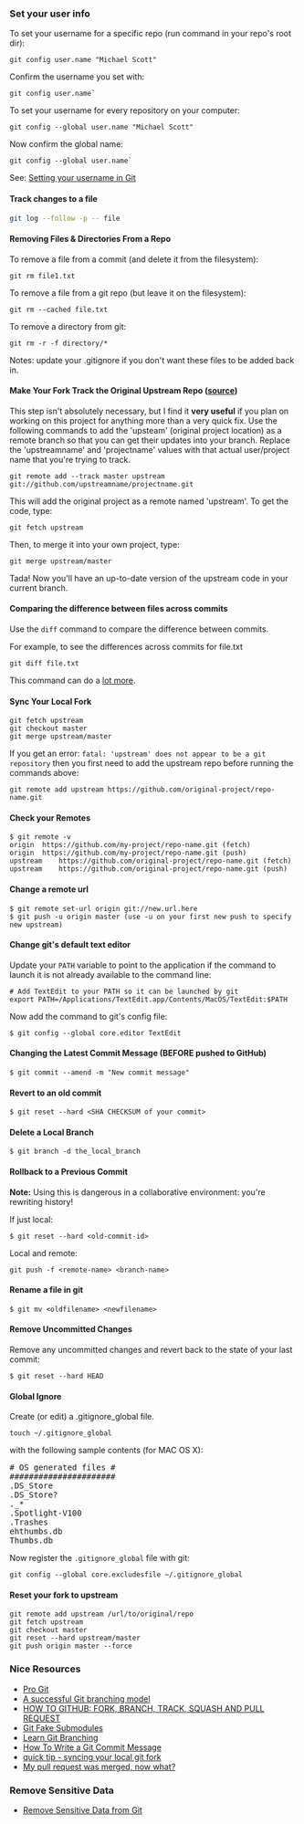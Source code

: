 ### Set your user info

To set your username for a specific repo (run command in your repo's root dir):
```
git config user.name "Michael Scott"
```

Confirm the username you set with:
```
git config user.name`
```

To set your username for every repository on your computer:
```
git config --global user.name "Michael Scott"
```

Now confirm the global name:
```
git config --global user.name`
```

See: [Setting your username in Git](https://help.github.com/articles/setting-your-username-in-git/)

#### Track changes to a file

```sh
git log --follow -p -- file
```

#### Removing Files & Directories From a Repo

To remove a file from a commit (and delete it from the filesystem):
```
git rm file1.txt
```

To remove a file from a git repo (but leave it on the filesystem):
```
git rm --cached file.txt
```

To remove a directory from git:
```
git rm -r -f directory/*
```

Notes: update your .gitignore if you don't want these files to be added back in.


#### Make Your Fork Track the Original Upstream Repo ([source](https://gun.io/blog/how-to-github-fork-branch-and-pull-request/))

This step isn't absolutely necessary, but I find it **very useful** if you plan on working on this project for anything more than a very quick fix. Use the following commands to add the 'upsteam' (original project location) as a remote branch so that you can get their updates into your branch. Replace the 'upstreamname' and 'projectname' values with that actual user/project name that you're trying to track.
```
git remote add --track master upstream git://github.com/upstreamname/projectname.git
```
This will add the original project as a remote named 'upstream'. To get the code, type:
```
git fetch upstream
```
Then, to merge it into your own project, type:
```
git merge upstream/master
```
Tada! Now you'll have an up-to-date version of the upstream code in your current branch.


#### Comparing the difference between files across commits

Use the `diff` command to compare the difference between commits.

For example, to see the differences across commits for file.txt

 ```
 git diff file.txt
 ```

This command can do a [lot more](http://git-scm.com/docs/git-diff).

#### Sync Your Local Fork

```
git fetch upstream
git checkout master
git merge upstream/master
```

If you get an error: `fatal: 'upstream' does not appear to be a git repository` then you first need to add the upstream repo before running the commands above:

```
git remote add upstream https://github.com/original-project/repo-name.git
```

#### Check your Remotes

```
$ git remote -v
origin	https://github.com/my-project/repo-name.git (fetch)
origin	https://github.com/my-project/repo-name.git (push)
upstream	https://github.com/original-project/repo-name.git (fetch)
upstream	https://github.com/original-project/repo-name.git (push)
```

#### Change a remote url

```
$ git remote set-url origin git://new.url.here
$ git push -u origin master (use -u on your first new push to specify new upstream)
```

#### Change git's default text editor

Update your `PATH` variable to point to the application if the command to launch it is not already available to the command line:
```
# Add TextEdit to your PATH so it can be launched by git
export PATH=/Applications/TextEdit.app/Contents/MacOS/TextEdit:$PATH
```

Now add the command to git's config file:

```
$ git config --global core.editor TextEdit
```

#### Changing the Latest Commit Message (BEFORE pushed to GitHub)

```
$ git commit --amend -m "New commit message"
```

#### Revert to an old commit

```
$ git reset --hard <SHA CHECKSUM of your commit>
```

#### Delete a Local Branch

```
$ git branch -d the_local_branch
```

#### Rollback to a Previous Commit

**Note:** Using this is dangerous in a collaborative environment: you're rewriting history!

If just local:
```
$ git reset --hard <old-commit-id>
```

Local and remote:

```
git push -f <remote-name> <branch-name>
```

#### Rename a file in git

```
$ git mv <oldfilename> <newfilename>
```

#### Remove Uncommitted Changes

Remove any uncommitted changes and revert back to the state of your last commit:

```
$ git reset --hard HEAD
```

#### Global Ignore

Create (or edit) a .gitignore_global file.

```
touch ~/.gitignore_global
```

with the following sample contents (for MAC OS X): 

<pre>
# OS generated files #
######################
.DS_Store
.DS_Store?
._*
.Spotlight-V100
.Trashes
ehthumbs.db
Thumbs.db
</pre>

Now register the `.gitignore_global` file with git:

```
git config --global core.excludesfile ~/.gitignore_global
```

#### Reset your fork to upstream

```
git remote add upstream /url/to/original/repo
git fetch upstream
git checkout master
git reset --hard upstream/master  
git push origin master --force 
```

### Nice Resources

- [Pro Git](http://git-scm.com/book/en/v2)
- [A successful Git branching model](http://nvie.com/posts/a-successful-git-branching-model/)
- [HOW TO GITHUB: FORK, BRANCH, TRACK, SQUASH AND PULL REQUEST](https://gun.io/blog/how-to-github-fork-branch-and-pull-request/)
- [Git Fake Submodules](http://debuggable.com/posts/git-fake-submodules:4b563ee4-f3cc-4061-967e-0e48cbdd56cb)
- [Learn Git Branching](http://learngitbranching.js.org/)
- [How To Write a Git Commit Message](http://chris.beams.io/posts/git-commit/)
- [quick tip - syncing your local git fork](http://harlankellaway.com/blog/2014/11/19/git-syncing-local-fork/)
- [My pull request was merged, now what?](http://stackoverflow.com/a/12772000/3960969)

### Remove Sensitive Data

- [Remove Sensitive Data from Git](https://help.github.com/articles/remove-sensitive-data/)
